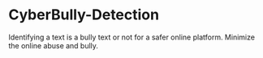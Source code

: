 # CyberBully-Detection
Identifying a text is a bully text or not for a safer online platform. Minimize the online abuse and bully.
